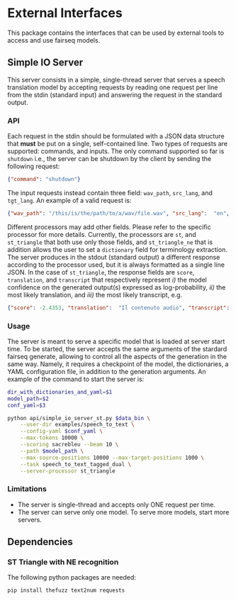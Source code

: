 # External Interfaces

This package contains the interfaces that can be used by external
tools to access and use fairseq models.

## Simple IO Server

This server consists in a simple, single-thread server that serves a
speech translation model by accepting requests by reading one request
per line from the stdin (standard input) and answering the request
in the standard output.

### API

Each request in the stdin should be formulated with a JSON data structure
that **must** be put on a single, self-contained line.
Two types of requests are supported: commands, and inputs.
The only command supported so far is `shutdown` i.e., the server
can be shutdown by the client by sending the following request:

```json
{"command": "shutdown"}
```
The input requests instead contain three field: `wav_path`, `src_lang`, and `tgt_lang`.
An example of a valid request is:

```json
{"wav_path": "/this/is/the/path/to/a/wav/file.wav", "src_lang":  "en", "tgt_lang":  "it"}
```

Different processors may add other fields. Please refer to the
specific processor for more details. Currently, the processors are
`st`, and `st_triangle` that both use only those fields, and `st_triangle_ne`
that is addition allows the user to set a `dictionary` field for
terminology extraction.
The server produces in the stdout (standard output) a different
response according to the processor used, but it is always formatted
as a single line JSON.
In the case of `st_triangle`,
the response fields are `score`,
`translation`, and `transcript` that respectively represent
_i)_ the model confidence on the generated output(s) expressed as log-probability,
_ii)_ the most likely translation, and
_iii)_ the most likely transcript, e.g.

```json
{"score": -2.4353, "translation":  "Il contenuto audio", "transcript":  "The audio content"}
```

### Usage

The server is meant to serve a specific model that is loaded at server
start time. To be started, the server accepts the same arguments of the
stardard fairseq generate, allowing to control all the aspects of the generation
in the same way. Namely, it requires a checkpoint of the model, the dictionaries,
a YAML configuration file, in addition to the generation arguments. An example of
the command to start the server is:

```bash
dir_with_dictionaries_and_yaml=$1
model_path=$2
conf_yaml=$3

python api/simple_io_server_st.py $data_bin \
    --user-dir examples/speech_to_text \
    --config-yaml $conf_yaml \
    --max-tokens 10000 \
    --scoring sacrebleu --beam 10 \
    --path $model_path \
    --max-source-positions 10000 --max-target-positions 1000 \
    --task speech_to_text_tagged_dual \
    --server-processor st_triangle
```

### Limitations

 - The server is single-thread and accepts only ONE request per time.
 - The server can serve only one model. To serve more models, start more servers.

## Dependencies

### ST Triangle with NE recognition

The following python packages are needed:

```bash
pip install thefuzz text2num requests
```